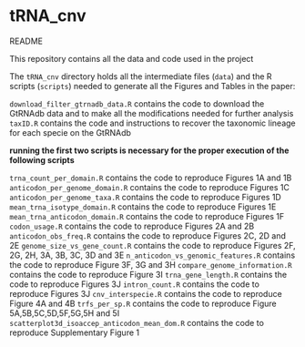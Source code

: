 # tRNA_cnv
 
README

This repository contains all the data and code used in the project

The `tRNA_cnv` directory holds all the intermediate files (`data`) and the R scripts (`scripts`) needed to generate all the Figures and Tables in the paper:


`download_filter_gtrnadb_data.R` contains the code to download the GtRNAdb data and to make all the modifications needed for further analysis
`taxID.R` contains the code and instructions to recover the taxonomic lineage for each specie on the GtRNAdb

**running the first two scripts is necessary for the proper execution of the following scripts**


`trna_count_per_domain.R` contains the code to reproduce Figures 1A and 1B
`anticodon_per_genome_domain.R` contains the code to reproduce Figures 1C
`anticodon_per_genome_taxa.R` contains the code to reproduce Figures 1D
`mean_trna_isotype_domain.R` contains the code to reproduce Figures 1E
`mean_trna_anticodon_domain.R` contains the code to reproduce Figures 1F
`codon_usage.R` contains the code to reproduce Figures 2A and 2B
`anticodon_obs_freq.R` contains the code to reproduce Figures 2C, 2D and 2E
`genome_size_vs_gene_count.R` contains the code to reproduce Figures 2F, 2G, 2H, 3A, 3B, 3C, 3D and 3E
`n_anticodon_vs_genomic_features.R` contains the code to reproduce Figure 3F, 3G and 3H
`compare_genome_information.R` contains the code to reproduce Figure 3I
`trna_gene_length.R` contains the code to reproduce Figures 3J
`intron_count.R` contains the code to reproduce Figures 3J
`cnv_interspecie.R` contains the code to reproduce Figure 4A and 4B
`trfs_per_sp.R` contains the code to reproduce Figure 5A,5B,5C,5D,5F,5G,5H and 5I
`scatterplot3d_isoaccep_anticodon_mean_dom.R` contains the code to reproduce Supplementary Figure 1
